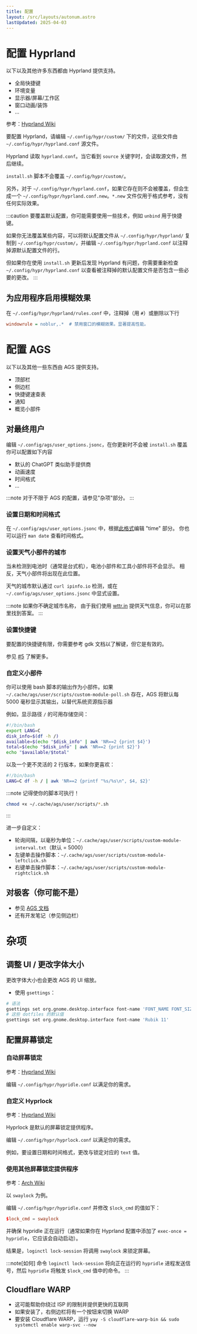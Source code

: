 ```yaml
---
title: 配置
layout: /src/layouts/autonum.astro
lastUpdated: 2025-04-03
---
```


# 配置 Hyprland
以下以及其他许多东西都由 Hyprland 提供支持。
- 全局快捷键
- 环境变量
- 显示器/屏幕/工作区
- 窗口动画/装饰
- ...

参考：[Hyprland Wiki](https://wiki.hyprland.org/)

要配置 Hyprland，请编辑 `~/.config/hypr/custom/` 下的文件，这些文件由 `~/.config/hypr/hyprland.conf` 源文件。

Hyprland 读取 `hyprland.conf`。当它看到 `source` 关键字时，会读取源文件，然后继续。

`install.sh` 脚本不会覆盖 `~/.config/hypr/custom/`。

另外，对于 `~/.config/hypr/hyprland.conf`，如果它存在则不会被覆盖，但会生成一个 `~/.config/hypr/hyprland.conf.new`。`*.new` 文件仅用于格式参考，没有任何实际效果。

:::caution
要覆盖默认配置，你可能需要使用一些技术，例如 `unbind` 用于快捷键。

如果你无法覆盖某些内容，可以将默认配置文件从 `~/.config/hypr/hyprland/` 复制到 `~/.config/hypr/custom/`，并编辑 `~/.config/hypr/hyprland.conf` 以注释掉源默认配置文件的行。

但如果你在使用 `install.sh` 更新后发现 Hyprland 有问题，你需要重新检查 `~/.config/hypr/hyprland.conf` 以查看被注释掉的默认配置文件是否包含一些必要的更改。
:::

## 为应用程序启用模糊效果
在 `~/.config/hypr/hyprland/rules.conf` 中，注释掉（用 `#`）或删除以下行
```ini
windowrule = noblur,.*  # 禁用窗口的模糊效果。显著提高性能。
```

# 配置 AGS
以下以及其他一些东西由 AGS 提供支持。
- 顶部栏
- 侧边栏
- 快捷键速查表
- 通知
- 概览小部件

## 对最终用户
编辑 `~/.config/ags/user_options.jsonc`，在你更新时不会被 `install.sh` 覆盖
你可以配置如下内容
- 默认的 ChatGPT 类似助手提供商
- 动画速度
- 时间格式
- ...

:::note
对于不限于 AGS 的配置，请参见"杂项"部分。
:::
### 设置日期和时间格式

在 `~/.config/ags/user_options.jsonc` 中，根据[此格式](https://docs.gtk.org/glib/method.DateTime.format.html)编辑 "time" 部分。
你也可以运行 `man date` 查看时间格式。

### 设置天气小部件的城市
当未检测到电池时（通常是台式机），电池小部件和工具小部件将不会显示。
相反，天气小部件将出现在此位置。

天气的城市默认通过 `curl ipinfo.io` 检测，或在 `~/.config/ags/user_options.jsonc` 中显式设置。

:::note
如果你不确定城市名称，
由于我们使用 [wttr.in](https://github.com/chubin/wttr.in) 提供天气信息，你可以在那里找到答案。
:::

### 设置快捷键
要配置的快捷键有限，你需要参考 gdk 文档以了解键，但它是有效的。

参见 [#5](https://github.com/end-4/dots-hyprland-wiki/issues/5) 了解更多。

### 自定义小部件
你可以使用 bash 脚本的输出作为小部件。如果 `~/.cache/ags/user/scripts/custom-module-poll.sh` 存在，AGS 将默认每 5000 毫秒显示其输出，以替代系统资源指示器

例如，显示路径 `/` 的可用存储空间：
```bash title="~/.cache/ags/user/scripts/custom-module-poll.sh"
#!/bin/bash
export LANG=C
disk_info=$(df -h /)
available=$(echo "$disk_info" | awk 'NR==2 {print $4}')
total=$(echo "$disk_info" | awk 'NR==2 {print $2}')
echo "$available/$total"
```
以及一个更不灵活的 2 行版本，如果你更喜欢：
```bash title="~/.cache/ags/user/scripts/custom-module-poll.sh"
#!/bin/bash
LANG=C df -h / | awk 'NR==2 {printf "%s/%s\n", $4, $2}'
```

:::note
记得使你的脚本可执行！
```bash
chmod +x ~/.cache/ags/user/scripts/*.sh
```
:::

进一步自定义：
- 轮询间隔，以毫秒为单位：`~/.cache/ags/user/scripts/custom-module-interval.txt`（默认 = 5000）
- 左键单击操作脚本：`~/.cache/ags/user/scripts/custom-module-leftclick.sh`
- 右键单击操作脚本：`~/.cache/ags/user/scripts/custom-module-rightclick.sh`

## 对极客（你可能不是）
- 参见 [AGS 文档](https://aylur.github.io/ags-docs)
- 还有开发笔记（参见侧边栏）

# 杂项
## 调整 UI / 更改字体大小
更改字体大小也会更改 AGS 的 UI 缩放。
- 使用 `gsettings`：
```bash
# 语法
gsettings set org.gnome.desktop.interface font-name 'FONT_NAME FONT_SIZE'
# 这些 dotfiles 的默认值
gsettings set org.gnome.desktop.interface font-name 'Rubik 11'
```

## 配置屏幕锁定
### 自动屏幕锁定
参考：[Hyprland Wiki](https://wiki.hyprland.org/Hypr-Ecosystem/hypridle/)

编辑 `~/.config/hypr/hypridle.conf` 以满足你的需求。
### 自定义 Hyprlock
参考：[Hyprland Wiki](https://wiki.hyprland.org/Hypr-Ecosystem/hyprlock/)

Hyprlock 是默认的屏幕锁定提供程序。

编辑 `~/.config/hypr/hyprlock.conf` 以满足你的需求。

例如，要设置日期和时间格式，更改与锁定对应的 `text` 值。
### 使用其他屏幕锁定提供程序
参考：[Arch Wiki](https://wiki.archlinux.org/title/Session_lock)

以 `swaylock` 为例。

编辑 `~/.config/hypr/hypridle.conf` 并修改 `$lock_cmd` 的值如下：
```conf
$lock_cmd = swaylock
```
并确保 hypridle 正在运行（通常如果你在 Hyprland 配置中添加了 `exec-once = hypridle`，它应该会自动启动）。

结果是，`loginctl lock-session` 将调用 `swaylock` 来锁定屏幕。

:::note[如何]
命令 `loginctl lock-session` 将向正在运行的 `hypridle` 进程发送信号，然后 `hypridle` 将触发 `$lock_cmd` 值中的命令。
:::

## Cloudflare WARP
- 这可能帮助你绕过 ISP 的限制并提供更快的互联网
- 如果安装了，右侧边栏将有一个按钮来切换 WARP
- 要安装 Cloudflare WARP，运行 `yay -S cloudflare-warp-bin && sudo systemctl enable warp-svc --now`